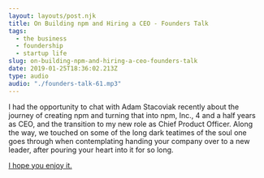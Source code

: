 ```yaml
---
layout: layouts/post.njk
title: On Building npm and Hiring a CEO - Founders Talk
tags:
  - the business
  - foundership
  - startup life
slug: on-building-npm-and-hiring-a-ceo-founders-talk
date: 2019-01-25T18:36:02.213Z
type: audio
audio: "./founders-talk-61.mp3"
---
```

I had the opportunity to chat with Adam Stacoviak recently about the
journey of creating npm and turning that into npm, Inc., 4 and a half
years as CEO, and the transition to my new role as Chief Product
Officer.  Along the way, we touched on some of the long dark teatimes
of the soul one goes through when contemplating handing your company
over to a new leader, after pouring your heart into it for so long.

[I hope you enjoy it.](https://changelog.com/founderstalk/61)

